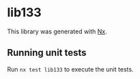 # lib133

This library was generated with [Nx](https://nx.dev).

## Running unit tests

Run `nx test lib133` to execute the unit tests.
